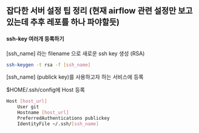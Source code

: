 ## 잡다한 서버 설정 팁 정리 (현재 airflow 관련 설정만 보고있는데 추후 레포를 하나 파야할듯)


#### ssh-key 여러개 등록하기
[ssh_name] 라는 filename 으로 새로운 ssh key 생성 (RSA)

```bash
ssh-keygen -t rsa -f [ssh_name]
```

[ssh_name] (publick key)를 사용하고자 하는 서비스에 등록

$HOME/.ssh/config에 Host 등록

```bash
Host [host_url]
	User git
	Hostname [host_url]
	PreferredAuthentications publickey
	IdentityFile ~/.ssh/[ssh_name]
```
